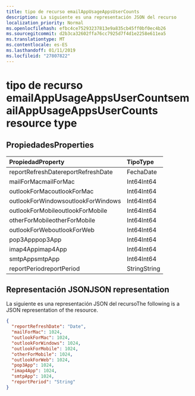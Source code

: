 ```yaml
---
title: tipo de recurso emailAppUsageAppsUserCounts
description: La siguiente es una representación JSON del recurso
localization_priority: Normal
ms.openlocfilehash: efbc4ce75293237813e9a835cb45ff0bf0ec4b26
ms.sourcegitcommit: d2b3ca32602ffa76cc7925d7f4d1e2258e611ea5
ms.translationtype: MT
ms.contentlocale: es-ES
ms.lasthandoff: 01/11/2019
ms.locfileid: "27807822"
---
```

# <a name="emailappusageappsusercounts-resource-type"></a><span data-ttu-id="fb2bf-103">tipo de recurso emailAppUsageAppsUserCounts</span><span class="sxs-lookup"><span data-stu-id="fb2bf-103">emailAppUsageAppsUserCounts resource type</span></span>

## <a name="properties"></a><span data-ttu-id="fb2bf-104">Propiedades</span><span class="sxs-lookup"><span data-stu-id="fb2bf-104">Properties</span></span>

| <span data-ttu-id="fb2bf-105">Propiedad</span><span class="sxs-lookup"><span data-stu-id="fb2bf-105">Property</span></span>          | <span data-ttu-id="fb2bf-106">Tipo</span><span class="sxs-lookup"><span data-stu-id="fb2bf-106">Type</span></span>   |
| :---------------- | :----- |
| <span data-ttu-id="fb2bf-107">reportRefreshDate</span><span class="sxs-lookup"><span data-stu-id="fb2bf-107">reportRefreshDate</span></span> | <span data-ttu-id="fb2bf-108">Fecha</span><span class="sxs-lookup"><span data-stu-id="fb2bf-108">Date</span></span>   |
| <span data-ttu-id="fb2bf-109">mailForMac</span><span class="sxs-lookup"><span data-stu-id="fb2bf-109">mailForMac</span></span>        | <span data-ttu-id="fb2bf-110">Int64</span><span class="sxs-lookup"><span data-stu-id="fb2bf-110">Int64</span></span>  |
| <span data-ttu-id="fb2bf-111">outlookForMac</span><span class="sxs-lookup"><span data-stu-id="fb2bf-111">outlookForMac</span></span>     | <span data-ttu-id="fb2bf-112">Int64</span><span class="sxs-lookup"><span data-stu-id="fb2bf-112">Int64</span></span>  |
| <span data-ttu-id="fb2bf-113">outlookForWindows</span><span class="sxs-lookup"><span data-stu-id="fb2bf-113">outlookForWindows</span></span> | <span data-ttu-id="fb2bf-114">Int64</span><span class="sxs-lookup"><span data-stu-id="fb2bf-114">Int64</span></span>  |
| <span data-ttu-id="fb2bf-115">outlookForMobile</span><span class="sxs-lookup"><span data-stu-id="fb2bf-115">outlookForMobile</span></span>  | <span data-ttu-id="fb2bf-116">Int64</span><span class="sxs-lookup"><span data-stu-id="fb2bf-116">Int64</span></span>  |
| <span data-ttu-id="fb2bf-117">otherForMobile</span><span class="sxs-lookup"><span data-stu-id="fb2bf-117">otherForMobile</span></span>    | <span data-ttu-id="fb2bf-118">Int64</span><span class="sxs-lookup"><span data-stu-id="fb2bf-118">Int64</span></span>  |
| <span data-ttu-id="fb2bf-119">outlookForWeb</span><span class="sxs-lookup"><span data-stu-id="fb2bf-119">outlookForWeb</span></span>     | <span data-ttu-id="fb2bf-120">Int64</span><span class="sxs-lookup"><span data-stu-id="fb2bf-120">Int64</span></span>  |
| <span data-ttu-id="fb2bf-121">pop3App</span><span class="sxs-lookup"><span data-stu-id="fb2bf-121">pop3App</span></span>           | <span data-ttu-id="fb2bf-122">Int64</span><span class="sxs-lookup"><span data-stu-id="fb2bf-122">Int64</span></span>  |
| <span data-ttu-id="fb2bf-123">imap4App</span><span class="sxs-lookup"><span data-stu-id="fb2bf-123">imap4App</span></span>          | <span data-ttu-id="fb2bf-124">Int64</span><span class="sxs-lookup"><span data-stu-id="fb2bf-124">Int64</span></span>  |
| <span data-ttu-id="fb2bf-125">smtpApp</span><span class="sxs-lookup"><span data-stu-id="fb2bf-125">smtpApp</span></span>           | <span data-ttu-id="fb2bf-126">Int64</span><span class="sxs-lookup"><span data-stu-id="fb2bf-126">Int64</span></span>  |
| <span data-ttu-id="fb2bf-127">reportPeriod</span><span class="sxs-lookup"><span data-stu-id="fb2bf-127">reportPeriod</span></span>      | <span data-ttu-id="fb2bf-128">String</span><span class="sxs-lookup"><span data-stu-id="fb2bf-128">String</span></span> |

## <a name="json-representation"></a><span data-ttu-id="fb2bf-129">Representación JSON</span><span class="sxs-lookup"><span data-stu-id="fb2bf-129">JSON representation</span></span>

<span data-ttu-id="fb2bf-130">La siguiente es una representación JSON del recurso</span><span class="sxs-lookup"><span data-stu-id="fb2bf-130">The following is a JSON representation of the resource.</span></span>

<!-- {
  "blockType": "resource",
  "@odata.type": "microsoft.graph.emailAppUsageAppsUserCounts"
} -->

```json
{
  "reportRefreshDate": "Date", 
  "mailForMac": 1024, 
  "outlookForMac": 1024, 
  "outlookForWindows": 1024, 
  "outlookForMobile": 1024, 
  "otherForMobile": 1024, 
  "outlookForWeb": 1024, 
  "pop3App": 1024, 
  "imap4App": 1024, 
  "smtpApp": 1024, 
  "reportPeriod": "String"
}
```
